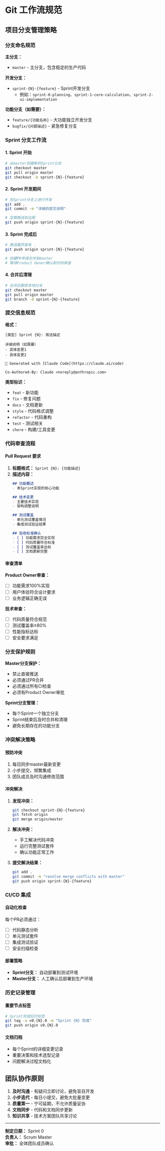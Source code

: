# Git 工作流规范

## 项目分支管理策略

### 分支命名规范

**主分支：**
- `master` - 主分支，包含稳定的生产代码

**开发分支：**
- `sprint-{N}-{feature}` - Sprint开发分支  
  - 例如：`sprint-0-planning`、`sprint-1-core-calculation`、`sprint-2-ui-implementation`

**功能分支（如需要）：**
- `feature/{功能名称}` - 大功能独立开发分支
- `bugfix/{问题描述}` - 紧急修复分支

### Sprint 分支工作流

#### 1. Sprint 开始
```bash
# 从master创建新的Sprint分支
git checkout master
git pull origin master
git checkout -b sprint-{N}-{feature}
```

#### 2. Sprint 开发期间
```bash
# 在Sprint分支上进行开发
git add .
git commit -m "详细的提交说明"

# 定期推送到远程
git push origin sprint-{N}-{feature}
```

#### 3. Sprint 完成后
```bash
# 推送最终版本
git push origin sprint-{N}-{feature}

# 创建PR申请合并到master
# 等待Product Owner确认和代码审查
```

#### 4. 合并后清理
```bash
# 合并后删除本地分支
git checkout master
git pull origin master
git branch -d sprint-{N}-{feature}
```

### 提交信息规范

**格式：**
```
[类型] Sprint {N}: 简洁描述

详细说明（如需要）
- 具体变更1
- 具体变更2

🤖 Generated with [Claude Code](https://claude.ai/code)

Co-Authored-By: Claude <noreply@anthropic.com>
```

**类型标识：**
- `feat` - 新功能
- `fix` - 修复问题
- `docs` - 文档更新
- `style` - 代码格式调整
- `refactor` - 代码重构
- `test` - 测试相关
- `chore` - 构建/工具变更

### 代码审查流程

#### Pull Request 要求
1. **标题格式：** `Sprint {N}: {功能描述}`
2. **描述内容：**
   ```markdown
   ## 功能概述
   - 本Sprint实现的核心功能
   
   ## 技术变更
   - 主要技术实现
   - 架构调整说明
   
   ## 测试覆盖
   - 单元测试覆盖情况
   - 集成测试验证结果
   
   ## 验收标准确认
   - [ ] 功能需求完全实现
   - [ ] 代码质量符合标准
   - [ ] 测试覆盖率达标
   - [ ] 文档更新完整
   ```

#### 审查清单
**Product Owner审查：**
- [ ] 功能需求100%实现
- [ ] 用户体验符合设计要求
- [ ] 业务逻辑正确无误

**技术审查：**
- [ ] 代码质量符合规范
- [ ] 测试覆盖率≥80%
- [ ] 性能指标达标
- [ ] 安全要求满足

### 分支保护规则

**Master分支保护：**
- 禁止直接推送
- 必须通过PR合并
- 必须通过所有CI检查
- 必须有Product Owner审批

**Sprint分支管理：**
- 每个Sprint一个独立分支
- Sprint结束后及时合并和清理
- 避免长期存在的功能分支

### 冲突解决策略

#### 预防冲突
1. 每日同步master最新变更
2. 小步提交，频繁集成
3. 团队成员及时沟通修改范围

#### 冲突解决
1. **发现冲突：**
   ```bash
   git checkout sprint-{N}-{feature}
   git fetch origin
   git merge origin/master
   ```

2. **解决冲突：**
   - 手工解决代码冲突
   - 运行完整测试套件
   - 确认功能正常工作

3. **提交解决结果：**
   ```bash
   git add .
   git commit -m "resolve merge conflicts with master"
   git push origin sprint-{N}-{feature}
   ```

### CI/CD 集成

#### 自动化检查
每个PR必须通过：
- [ ] 代码静态分析
- [ ] 单元测试套件
- [ ] 集成测试验证
- [ ] 安全扫描检查

#### 部署策略
- **Sprint分支：** 自动部署到测试环境
- **Master分支：** 人工确认后部署到生产环境

### 历史记录管理

#### 重要节点标签
```bash
# Sprint完成后打标签
git tag -a v0.{N}.0 -m "Sprint {N} 完成"
git push origin v0.{N}.0
```

#### 文档归档
- 每个Sprint的详细变更记录
- 重要决策和技术选型记录
- 问题解决过程文档化

## 团队协作原则

1. **及时沟通** - 有疑问立即讨论，避免盲目开发
2. **小步迭代** - 每日小提交，避免大批量变更
3. **质量第一** - 宁可延期，不允许质量妥协
4. **文档同步** - 代码和文档同步更新
5. **知识共享** - 技术方案团队共享讨论

---
**制定日期：** Sprint 0  
**负责人：** Scrum Master  
**审批：** 全体团队成员确认